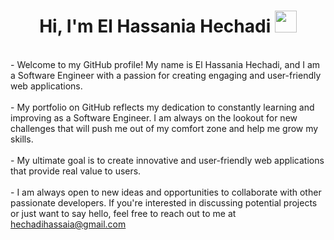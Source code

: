 
<h1 align="center"><b>Hi, I'm El Hassania Hechadi </b><img src="https://media.giphy.com/media/hvRJCLFzcasrR4ia7z/giphy.gif" width="35"></h1>
</br>    
- Welcome to my GitHub profile! My name is El Hassania Hechadi, and I am a Software Engineer with a passion for creating engaging and user-friendly web applications. 
</br></br>      
- My portfolio on GitHub reflects my dedication to constantly learning and improving as a Software Engineer. I am always on the lookout for new challenges that will push me out of my comfort zone and help me grow my skills.
</br></br>  
- My ultimate goal is to create innovative and user-friendly web applications that provide real value to users. 
</br></br>     
- I am always open to new ideas and opportunities to collaborate with other passionate developers. If you're interested in discussing potential projects or just want to say hello, feel free to reach out to me at <a href="mailto:hechadihassaia@gmail.com">hechadihassaia@gmail.com</a>
<br>



